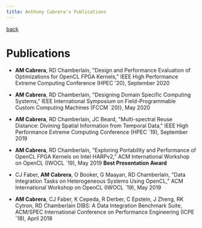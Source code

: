 ```yaml
---
title: Anthony Cabrera's Publications
---
```


[back](/)

# Publications

- **AM Cabrera**, RD Chamberlain, "Design and Performance Evaluation of
Optimizations for OpenCL FPGA Kernels," IEEE High Performance Extreme Computing
Conference (HPEC '20), September 2020

- **AM Cabrera**, RD Chamberlain, 
  "Designing Domain Specific Computing Systems," 
  IEEE International Symposium on Field-Programmable Custom Computing 
  Machines (FCCM `20)}, May 2020

- **AM Cabrera**, RD Chamberlain, JC Beard,
  "Multi-spectral Reuse Distance: Divining Spatial Information from Temporal 
  Data," IEEE High Performance Extreme Computing Conference (HPEC `19),
  September 2019

- **AM Cabrera**, RD Chamberlain,
  "Exploring Portability and Performance of OpenCL FPGA Kernels on Intel
  HARPv2,"
  ACM International Workshop on OpenCL (IWOCL `19), May 2019 **Best Presentation Award**

- CJ Faber, **AM Cabrera**, O Booker, G Maayan, RD Chamberlain, 
  "Data Integration Tasks on Heterogeneous Systems Using OpenCL," 
  ACM International Workshop on OpenCL (IWOCL `19), May 2019

- **AM Cabrera**, CJ Faber, K Cepeda, R Derber, C Epstein, J Zheng, RK Cytron, RD Chamberlain 
  DIBS: A Data Integration Benchmark Suite,
  ACM/SPEC International Conference on Performance Engineering (ICPE `18),
  April 2018
